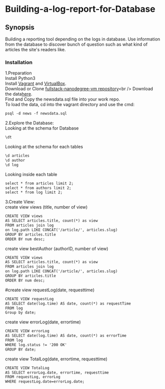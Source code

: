 # Building-a-log-report-for-Database
## Synopsis
Building a reporting tool depending on the logs in database. Use information from the database to discover bunch of question such as what kind of articles the site's readers like.

### Installation
1.Preparation<br />
Install Python3<br />
Install [Vagrant](https://www.vagrantup.com/) and [VirtualBox](https://www.virtualbox.org/wiki/Download_Old_Builds_5_1).<br />
Download or Clone [fullstack-nanodegree-vm repository]( https://github.com/udacity/fullstack-nanodegree-vm.)<br />
Download the data[here](https://d17h27t6h515a5.cloudfront.net/topher/2016/August/57b5f748_newsdata/newsdata.zip).<br />
Find and Copy the newsdata.sql file into your work repo.<br />
To load the data, cd into the vagrant directory and use the cmd: 
``` xml
psql -d news -f newsdata.sql
```
2.Explore the Database:<br />
Looking at the schema for Database
``` xml
\dt
```
Looking at the schema for each tables
``` xml
\d articles
\d author
\d log
```
Looking inside each table
``` xml
select * from articles limit 2;
select * from authors limit 2;
select * from log limit 2;
```
3.Create View:<br />
create view views (title, number of view)
``` xml
CREATE VIEW views
AS SELECT articles.title, count(*) as view
FROM articles join log
on log.path LIKE CONCAT('/article/', articles.slug) 
GROUP BY articles.title
ORDER BY num desc;
```
create view bestAuthor (authorID, number of view)
``` xml
CREATE VIEW views
AS SELECT articles.title, count(*) as view
FROM articles join log
on log.path LIKE CONCAT('/article/', articles.slug) 
GROUP BY articles.title
ORDER BY num desc;
```
#create view requestLog(date, requesttime)
``` xml
CREATE VIEW requestLog
AS SELECT date(log.time) AS date, count(*) as requestTime
FROM log
Group by date;
```
create view errorLog(date, errortime)
``` xml
CREATE VIEW errorLog
AS SELECT date(log.time) AS date, count(*) as errorTime
FROM log
WHERE log.status != '200 OK'
GROUP BY date;
```
create view TotalLog(date, errortime, requesttime)
``` xml
CREATE VIEW TotalLog
AS SELECT errorLog.date, errortime, requesttime
FROM requestLog, errorLog
WHERE requestLog.date=errorLog.date;
```
